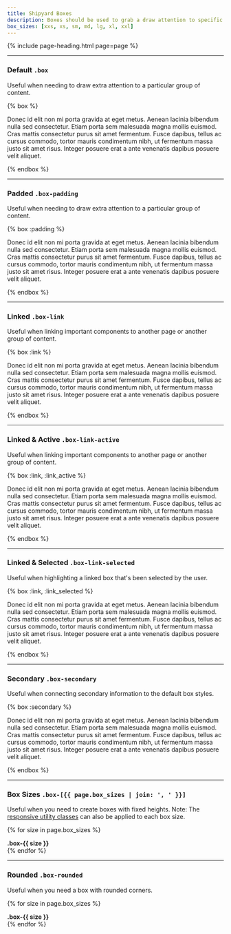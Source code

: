 ```yaml
---
title: Shipyard Boxes
description: Boxes should be used to grab a draw attention to specific groups of content, and are most useful to linked content. By default, all boxes need to have the base class of `.box` in order to function properly.
box_sizes: [xxs, xs, sm, md, lg, xl, xxl]
---
```


{% include page-heading.html page=page %}

---

### Default `.box`
<p class="text-light margin-bottom-sm">Useful when needing to draw extra attention to a particular group of content.</p>

{% box %}
  <p>Donec id elit non mi porta gravida at eget metus. Aenean lacinia bibendum nulla sed consectetur. Etiam porta sem malesuada magna mollis euismod. Cras mattis consectetur purus sit amet fermentum. Fusce dapibus, tellus ac cursus commodo, tortor mauris condimentum nibh, ut fermentum massa justo sit amet risus. Integer posuere erat a ante venenatis dapibus posuere velit aliquet.</p>
{% endbox %}

---

### Padded `.box-padding`
<p class="text-light margin-bottom-sm">Useful when needing to draw extra attention to a particular group of content.</p>

{% box :padding %}
  <p>Donec id elit non mi porta gravida at eget metus. Aenean lacinia bibendum nulla sed consectetur. Etiam porta sem malesuada magna mollis euismod. Cras mattis consectetur purus sit amet fermentum. Fusce dapibus, tellus ac cursus commodo, tortor mauris condimentum nibh, ut fermentum massa justo sit amet risus. Integer posuere erat a ante venenatis dapibus posuere velit aliquet.</p>
{% endbox %}

---

### Linked `.box-link`
<p class="text-light margin-bottom-sm">Useful when linking important components to another page or another group of content.</p>

{% box :link %}
  <p>Donec id elit non mi porta gravida at eget metus. Aenean lacinia bibendum nulla sed consectetur. Etiam porta sem malesuada magna mollis euismod. Cras mattis consectetur purus sit amet fermentum. Fusce dapibus, tellus ac cursus commodo, tortor mauris condimentum nibh, ut fermentum massa justo sit amet risus. Integer posuere erat a ante venenatis dapibus posuere velit aliquet.</p>
{% endbox %}

---

### Linked & Active `.box-link-active`
<p class="text-light margin-bottom-sm">Useful when linking important components to another page or another group of content.</p>

{% box :link, :link_active %}
  <p>Donec id elit non mi porta gravida at eget metus. Aenean lacinia bibendum nulla sed consectetur. Etiam porta sem malesuada magna mollis euismod. Cras mattis consectetur purus sit amet fermentum. Fusce dapibus, tellus ac cursus commodo, tortor mauris condimentum nibh, ut fermentum massa justo sit amet risus. Integer posuere erat a ante venenatis dapibus posuere velit aliquet.</p>
{% endbox %}

---

### Linked & Selected `.box-link-selected`
<p class="text-light margin-bottom-sm">Useful when highlighting a linked box that's been selected by the user.</p>

{% box :link, :link_selected %}
  <p>Donec id elit non mi porta gravida at eget metus. Aenean lacinia bibendum nulla sed consectetur. Etiam porta sem malesuada magna mollis euismod. Cras mattis consectetur purus sit amet fermentum. Fusce dapibus, tellus ac cursus commodo, tortor mauris condimentum nibh, ut fermentum massa justo sit amet risus. Integer posuere erat a ante venenatis dapibus posuere velit aliquet.</p>
{% endbox %}

---

### Secondary `.box-secondary`
<p class="text-light margin-bottom-sm">Useful when connecting secondary information to the default box styles.</p>

{% box :secondary %}
  <p>Donec id elit non mi porta gravida at eget metus. Aenean lacinia bibendum nulla sed consectetur. Etiam porta sem malesuada magna mollis euismod. Cras mattis consectetur purus sit amet fermentum. Fusce dapibus, tellus ac cursus commodo, tortor mauris condimentum nibh, ut fermentum massa justo sit amet risus. Integer posuere erat a ante venenatis dapibus posuere velit aliquet.</p>
{% endbox %}


---

### Box Sizes `.box-[{{ page.box_sizes | join: ', ' }}]`
<p class="text-light margin-bottom-sm">Useful when you need to create boxes with fixed heights. Note: The <a href="{{ site.baseurl }}/utilities/responsive">responsive utility classes</a> can also be applied to each box size.</p>

{% for size in page.box_sizes %}
  <div class="box box-{{ size }} margin-top-md">
    <strong class="center text-lighter text-sm">.box-{{ size }}</strong>
  </div>
{% endfor %}

---

### Rounded `.box-rounded`
<p class="text-light margin-bottom-sm">Useful when you need a box with rounded corners.</p>

{% for size in page.box_sizes %}
  <div class="box box-rounded box-{{ size }} margin-top-md">
    <strong class="center text-lighter text-sm">.box-{{ size }}</strong>
  </div>
{% endfor %}
